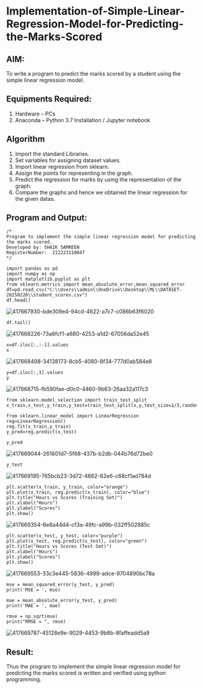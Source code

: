 # Implementation-of-Simple-Linear-Regression-Model-for-Predicting-the-Marks-Scored

## AIM:
To write a program to predict the marks scored by a student using the simple linear regression model.

## Equipments Required:
1. Hardware – PCs
2. Anaconda – Python 3.7 Installation / Jupyter notebook

## Algorithm
1. Import the standard Libraries.
2. Set variables for assigning dataset values.
3. Import linear regression from sklearn.
4. Assign the points for representing in the graph.
5. Predict the regression for marks by using the representation of the graph.
6. Compare the graphs and hence we obtained the linear regression for the given datas.

## Program and Output:
```
/*
Program to implement the simple linear regression model for predicting the marks scored.
Developed by: SHAIK SAMREEN
RegisterNumber:  212223110047
*/
```
```
import pandas as pd
import numpy as np
import matplotlib.pyplot as plt
from sklearn.metrics import mean_absolute_error,mean_squared_error
df=pd.read_csv("C:\\Users\\admin\\OneDrive\\Desktop\\ML\\DATASET-20250226\\student_scores.csv")
df.head()
```
![417667930-bde309e4-94cd-4622-a7c7-c086b63f6020](https://github.com/user-attachments/assets/ca2a5e2c-3322-4137-94c5-86d8ec2fa760)

```
df.tail()
```
![417668226-73a6fcf1-a680-4253-a1d2-67056da52e45](https://github.com/user-attachments/assets/be15abc0-f6ba-46e4-b605-5ae357f7d9af)
```
x=df.iloc[:,:-1].values
x
```
![417668498-34138173-8cb5-4080-8f34-777d0ab584e8](https://github.com/user-attachments/assets/d80d9ddd-e1ba-41fa-be83-dcf9c6c41f1c)
```
y=df.iloc[:,1].values
y
```
![417668715-fb590fae-d0c0-4460-9b63-26aa32a117c3](https://github.com/user-attachments/assets/bcb495d6-3ee0-48ab-8c46-a5badee3d42f)
```
from sklearn.model_selection import train_test_split
x_train,x_test,y_train,y_test=train_test_split(x,y,test_size=1/3,random_state=0)

from sklearn.linear_model import LinearRegression
reg=LinearRegression()
reg.fit(x_train,y_train)
y_pred=reg.predict(x_test)

y_pred
```
![417669044-261601d7-5f68-437b-b2db-044b76d72be0](https://github.com/user-attachments/assets/b4f27e14-47c8-4281-b16b-9933dfd9fde5)
```
y_test
```
![417669195-765bcb23-3d72-4862-82e6-c68cf1ad784d](https://github.com/user-attachments/assets/2b44b4de-7138-4a5c-b879-cebc1ae9a5b3)
```
plt.scatter(x_train, y_train, color="orange")
plt.plot(x_train, reg.predict(x_train), color="blue")
plt.title("Hours vs Scores (Training Set)")
plt.xlabel("Hours")
plt.ylabel("Scores")
plt.show()
```
![417669354-6e8a44d4-cf3a-49fc-a99b-032ff502885c](https://github.com/user-attachments/assets/3a43cd58-b93e-479a-8750-460810051f41)
```
plt.scatter(x_test, y_test, color="purple")
plt.plot(x_test, reg.predict(x_test), color="green")
plt.title("Hours vs Scores (Test Set)")
plt.xlabel("Hours")
plt.ylabel("Scores")
plt.show()
```
![417669553-33c3e445-5836-4999-adce-9704890bc78a](https://github.com/user-attachments/assets/2e92877a-948b-4de0-a3ae-caeb07da47dc)
```
mse = mean_squared_error(y_test, y_pred)
print('MSE = ', mse)

mae = mean_absolute_error(y_test, y_pred)
print('MAE = ', mae)

rmse = np.sqrt(mse)
print("RMSE = ", rmse)

```
![417669787-45128e9e-9029-4453-9b8b-8faffeadd5a9](https://github.com/user-attachments/assets/fb43d652-46ff-4b29-84ab-4eee843be0d4)

## Result:
Thus the program to implement the simple linear regression model for predicting the marks scored is written and verified using python programming.
